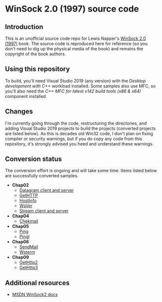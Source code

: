 # WinSock 2.0 (1997) source code

## Introduction

This is an unofficial source code repo for Lewis Napper's [WinSock 2.0 (1997)](https://dl.acm.org/doi/book/10.5555/522582) book. The source code is reproduced here for reference (so you don't need to dig up the physical media of the book) and remains the copyright of the book authors.

## Using this repository

To build, you'll need Visual Studio 2019 (any version) with the _Desktop development with C++_ workload installed. Some samples also use MFC, so you'll also need the _C++ MFC for latest v142 build tools (x86 & x64)_ component installed.

## Changes

I'm currently going through the code, restructuring the directories, and adding Visual Studio 2019 projects to build the projects (converted projects are listed below). As this is decades old Win32 code, I don't plan on fixing compiler or security warnings, but if you do copy any code from this repository, it's strongly advised you heed and understand these warnings.

## Conversion status

The conversion effort is ongoing and will take some time. Items listed below are successfully converted samples.

* **Chap02**
  * [Datagram client and server](https://github.com/yottaawesome/winsock-2.0/tree/master/src/Ch02/DataGram)
  * [GetHTTP](https://github.com/yottaawesome/winsock-2.0/tree/master/src/Ch02/GetHTTP)
  * [HostInfo](https://github.com/yottaawesome/winsock-2.0/tree/master/src/Ch02/HostInfo)
  * [WsVer](https://github.com/yottaawesome/winsock-2.0/tree/master/src/Ch02/wsver)
  * [Stream client and server](https://github.com/yottaawesome/winsock-2.0/tree/master/src/Ch02/Stream)
* **Chap04**
  * [Chekmail](https://github.com/yottaawesome/winsock-2.0/tree/master/src/Ch04)
* **Chap05**
  * [Ping](https://github.com/yottaawesome/winsock-2.0/tree/master/src/Ch05/Ping)
  * [PingI](https://github.com/yottaawesome/winsock-2.0/tree/master/src/Ch05/PingI)
* **Chap06**
  * [SendMail](https://github.com/yottaawesome/winsock-2.0/tree/master/src/Ch06/SendMail)
  * [Wsterm](https://github.com/yottaawesome/winsock-2.0/tree/master/src/Ch06/WSTERM)
* **Chap09**
  * [GetHttp2](https://github.com/yottaawesome/winsock-2.0/tree/master/src/Ch09/GETHTTP2)
  * [GetHttp3](https://github.com/yottaawesome/winsock-2.0/tree/master/src/Ch09/Gethttp3)

## Additional resources

* [MSDN WinSock2 docs](https://docs.microsoft.com/en-us/windows/win32/winsock/windows-sockets-start-page-2)
